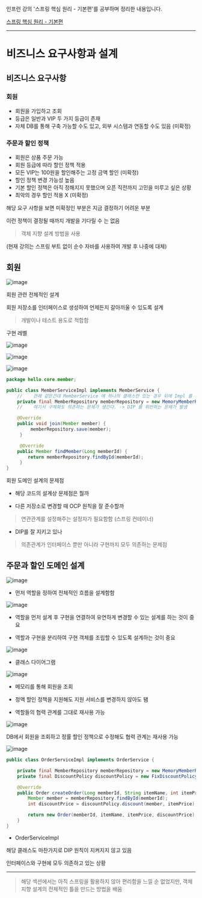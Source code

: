 인프런 강의 '스프링 핵심 원리 - 기본편'를 공부하며 정리한 내용입니다.

[스프링 핵심 원리 - 기본편](https://www.inflearn.com/course/%EC%8A%A4%ED%94%84%EB%A7%81-%ED%95%B5%EC%8B%AC-%EC%9B%90%EB%A6%AC-%EA%B8%B0%EB%B3%B8%ED%8E%B8)

-----

# 비즈니스 요구사항과 설계

## 비즈니스 요구사항

### 회원
  - 회원을 가입하고 조회
  - 등급은 일반과 VIP 두 가지 등급이 존재
  - 자체 DB를 통해 구축 가능할 수도 있고, 외부 시스템과 연동할 수도 있음 (미확정)

### 주문과 할인 정책
  - 회원은 상품 주문 가능
  - 회원 등급에 따라 할인 정책 적용
  - 모든 VIP는 100원을 할인해주는 고정 금액 할인 (미확정)
  - 할인 정책 변경 가능성 높음
  - 기본 할인 정책은 아직 정해지지 못했으며 오픈 직전까지 고민을 미루고 싶은 상황
  - 최악의 경우 할인 적용 X (미확정)

해당 요구 사항을 보면 미확정인 부분은 지금 결정하기 어려운 부분

이런 정책이 결정될 때까지 개발을 기다릴 수 는 없음

> 객체 지향 설계 방법을 사용

(현재 강의는 스프링 부트 없이 순수 자바를 사용하여 개발 후 나중에 대체)

## 회원

![image](https://github.com/user-attachments/assets/24af0cfb-d759-4b69-b2db-38729e59256f)

회원 관련 전체적인 설계

회원 저장소를 인터페이스로 생성하여 언제든지 갈아끼울 수 있도록 설계

> 개발이나 테스트 용도로 적합함

구현 레벨

![image](https://github.com/user-attachments/assets/1d9bfc44-72e1-4cdb-b085-ca156b11efec)

![image](https://github.com/user-attachments/assets/eac87517-89f1-4cfc-8099-52c7c2b4bb41)

![image](https://github.com/user-attachments/assets/79982aca-bbd3-4105-8c81-3602114f24b1)

```JAVA
package hello.core.member;

public class MemberServiceImpl implements MemberService {
    //    관례 같은건데 MemberService 에 하나의 클래스만 있는 경우 뒤에 Impl 를 붙여서 주로 사용한다.
    private final MemberRepository memberRepository = new MemoryMemberRepository();
    //    여기서 구체화도 의존하는 문제가 생긴다. -> DIP 를 위반하는 문제가 발생

    @Override
    public void join(Member member) {
         memberRepository.save(member);
     }

     @Override
    public Member findMember(Long memberId) {
        return memberRepository.findById(memberId);
     }
}
```

회원 도메인 설계의 문제점

- 해당 코드의 설계상 문제점은 뭘까

- 다른 저장소로 변경할 때 OCP 원칙을 잘 준수할까
  
> 연관관계를 설정해주는 설정자가 필요함함 (스프링 컨테이너)

- DIP를 잘 지키고 있나

> 의존관계가 인터페이스 뿐만 아니라 구현까지 모두 의존하는 문제점


## 주문과 할인 도메인 설계

![image](https://github.com/user-attachments/assets/a466d261-322e-4333-ab11-b74391ee021b)

- 먼저 역할을 정하여 전체적인 흐름을 설계함함

![image](https://github.com/user-attachments/assets/86a632bb-f3f8-4a84-862a-9346990cff5e)

- 역할을 먼저 설계 후 구현을 연결하여 유연하게 변경할 수 있는 설계를 하는 것이 중요

- 역할과 구현을 분리하여 구현 객체를 조립할 수 있도록 설계하는 것이 중요

![image](https://github.com/user-attachments/assets/b2bbde84-9221-4ca7-989e-60fafc273aa0)

- 클래스 다이어그램

![image](https://github.com/user-attachments/assets/6f87fbb0-b3ac-4de7-8b4e-4636e09d9290)

- 메모리를 통해 회원을 조회

- 정액 할인 정책을 지원해도 지원 서비스를 변경하지 않아도 됌

- 역할들의 협력 관계를 그대로 재사용 가능

![image](https://github.com/user-attachments/assets/1996abbb-68cd-463f-998f-5671bd4e6c99)

DB에서 회원을 조회하고 정률 할인 정책으로 수정해도 협력 관계는 재사용 가능

![image](https://github.com/user-attachments/assets/96bbf76c-cdc5-4800-946a-98b59edf60ac)

```JAVA
public class OrderServiceImpl implements OrderService {

    private final MemberRepository memberRepository = new MemoryMemberRepository();
    private final DiscountPolicy discountPolicy = new FixDiscountPolicy();

    @Override
    public Order createOrder(Long memberId, String itemName, int itemPrice) {
        Member member = memberRepository.findById(memberId);
        int discountPrice = discountPolicy.discount(member, itemPrice);

        return new Order(memberId, itemName, itemPrice, discountPrice);
    }
}
```
- OrderServiceImpl

해당 클래스도 마찬가지로 DIP 원칙이 지켜지지 않고 있음

인터페이스와 구현에 모두 의존하고 있는 상황

-----

> 해당 섹션에서는 아직 스프링을 활용하지 않아 편리함을 느낄 순 없었지만, 객체 지향 설계의 전체적인 틀을 만드는 방법을 배움
